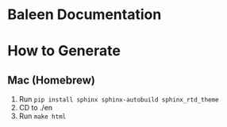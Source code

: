 # Baleen Documentation

# How to Generate 

## Mac (Homebrew)

1. Run `pip install sphinx sphinx-autobuild sphinx_rtd_theme`
2. CD to ./en
3. Run `make html`
